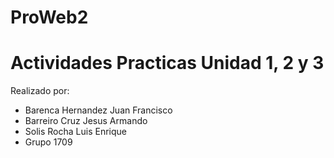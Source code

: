 # ProWeb2
# Actividades Practicas Unidad 1, 2 y 3
Realizado por:
- Barenca Hernandez Juan Francisco
- Barreiro Cruz Jesus Armando
- Solis Rocha Luis Enrique
- Grupo 1709
